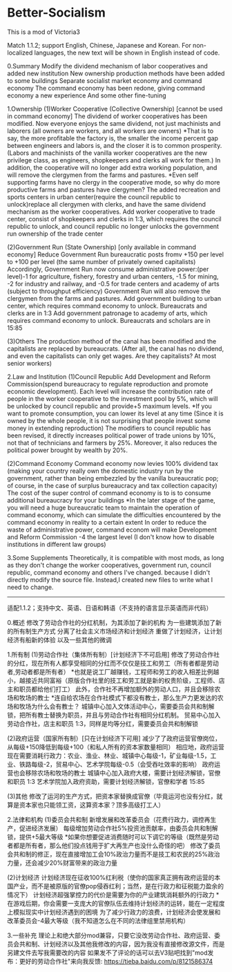 # Better-Socialism
This is a mod of Victoria3

Match 1.1.2; support English, Chinese, Japanese and Korean.
For non-localized languages, the new text will be shown in English instead of code.

0.Summary
Modify the dividend mechanism of labor cooperatives and added new institution
New ownership production methods have been added to some buildings
Separate socialist market economy and command economy
The command economy has been redone, giving command economy a new experience
And some other fine-tuning

1.Ownership
(1)Worker Cooperative (Collective Ownership) [cannot be used in command economy]
The dividend of worker cooperatives has been modified. Now everyone enjoys the same dividend, not just machinists and laborers (all owners are workers, and all workers are owners)
*That is to say, the more profitable the factory is, the smaller the income percent gap between engineers and labors is, and the closer it is to common prosperity. (Labors and machinists of the vanilla worker cooperatives are the new privilege class, as engineers, shopkeepers and clerks all work for them.)
In addition, the cooperative will no longer add extra working population, and will remove the clergymen from the farms and pastures. 
*Even self supporting farms have no clergy in the cooperative mode, so why do more productive farms and pastures have clergymen?
The added recreation and sports centers in urban center(require the council republic to unlock)replace all clergymen with clerks, and have the same dividend mechanism as the worker cooperatives. 
Add worker cooperative to trade center, consist of shopkeepers and clerks in 1:3, which requires the council republic to unlock, and council republic no longer unlocks the government run ownership of the trade center

(2)Government Run (State Ownership) [only available in command economy]
Reduce Government Run bureaucratic posts fromv +150 per level to +100 per level (the same number of privately owned capitalists)
Accordingly, Government Run now consume administrative power:(per level)-1 for agriculture, fishery, forestry and urban centers, -1.5 for mining, -2 for industry and railway, and -0.5 for trade centers and academy of arts (subject to throughput efficiency)
Government Run will also remove the clergymen from the farms and pastures. 
Add government building to urban center, which requires command economy to unlock. Bureaucrats and clerks are in 1:3
Add government patronage to academy of arts, which requires command economy to unlock. Bureaucrats and scholars are in 15:85

(3)Others
The production method of the canal has been modified and the capitalists are replaced by bureaucrats. (After all, the canal has no dividend, and even the capitalists can only get wages. Are they capitalists? At most senior workers)

2.Law and Institution
(1)Council Republic
Add Development and Reform Commission(spend bureaucracy to regulate reproduction and promote economic development). 
Each level will increase the contribution rate of people in the worker cooperative to the investment pool by 5%, which will be unlocked by council republic and provide+5 maximum levels. 
*If you want to promote consumption, you can lower its level at any time (Since it is owned by the whole people, it is not surprising that people invest some money in extending reproduction)
The modifiers to council republic has been revised, it directly increases political power of trade unions by 10%, not that of technicians and farmers by 25%. Moreover,  it also reduces the political power brought by wealth by 20%.

(2)Command Economy
Command economy now levies 100% dividend tax (making your country really own the domestic industry run by the government, rather than being embezzled by the vanilla bureaucratic pop; of course, in the case of surplus bureaucracy and tax collection capacity)
The cost of the super control of command economy is to is to consume additional bureaucracy for your buildings
*In the later stage of the game, you will need a huge bureaucratic team to maintain the operation of command economy, which can simulate the difficulties encountered by the command economy in reality to a certain extent
In order to reduce the waste of administrative power, command econom will make Development and Reform Commission -4 the largest level (I don't know how to disable institutions in different law groups)

3.Some Supplements
Theoretically, it is compatible with most mods, as long as they don't change the worker cooperatives, government run, council republic, command economy and others I've changed. because I didn't directly modify the source file. Instead,I created new files to write what I need to change.

---------------

适配1.1.2；支持中文、英语、日语和韩语（不支持的语言显示英语而非代码）

0.概述 
修改了劳动合作社的分红机制，为其添加了新的机构 
为一些建筑添加了新的所有制生产方式 
分离了社会主义市场经济和计划经济 
重做了计划经济，让计划经济有船新的体验 
以及一些其他的微调

1.所有制
 (1)劳动合作社（集体所有制）[计划经济下不可启用] 
修改了劳动合作社的分红，现在所有人都享受相同的分红而不仅仅是技工和劳工（所有者都是劳动者,劳动者都是所有者）
*也就是说工厂越赚钱，工程师和劳工的收入相差比例越小，越接近共同富裕（原版合作社里的技工和劳工就是新的权贵阶级，工程师、店主和职员都给他们打工） 
此外，合作社不再增加额外的劳动人口，并且会移除农场和牧场的教士 
*连自给农场在合作社模式下都没有教士，那么生产力更发达的农场和牧场为什么会有教士？ 
城镇中心加入文体活动中心，需要委员会共和制解锁，把所有教士替换为职员，并且与劳动合作社有相同分红机制。 
贸易中心加入劳动合作社，店主和职员 1:3，同样是均等分红，需要委员会共和制解锁

(2)政府运营（国家所有制）[只在计划经济下可用] 
减少了了政府运营官僚岗位，从每级+150降低到每级+100（和私人所有的资本家数量相同）
相应地，政府运营现在需要消耗行政力：农业、渔业、林业、城镇中心每级-1，矿业每级-1.5，工业、铁路每级-2，贸易中心、艺术学院每级-0.5（会受吞吐效率的影响）
政府运营也会移除农场和牧场的教士
城镇中心加入政府大楼，需要计划经济解锁，官僚和职员 1:3
艺术学院加入政府资助，需要计划经济解锁，官僚和学者 15:85

(3)其他 
修改了运河的生产方式，把资本家替换成官僚（毕竟运河也没有分红，就算是资本家也只能领工资，这算资本家？顶多高级打工人）

2.法律和机构 
(1)委员会共和制 
新增发展和改革委员会（花费行政力，调控再生产，促进经济发展） 
每级增加劳动合作社5%投资池贡献率，由委员会共和制解锁，提供+5最大等级 
*如果你想要促进消费随时可以下调它的等级（既然是劳动者都是所有者，那么他们投点钱用于扩大再生产也没什么奇怪的吧） 
修改了委员会共和制的修正，现在直接增加工会10%政治力量而不是技工和农民的25%政治力量，还会减少20%财富带来的政治力量

(2)计划经济 
计划经济现在征收100%红利税（使你的国家真正拥有政府运营的本国产业，而不是被原版的官僚pop侵吞红利；当然，是在行政力和征税能力盈余的情况下） 
计划经济超强掌控力的代价是需要为你的产业建筑消耗额外的行政力 
*在游戏后期，你会需要一支庞大的官僚队伍去维持计划经济的运转，能在一定程度上模拟现实中计划经济遇到的困境 
为了减少行政力的浪费，计划经济会使发展和改革委员会-4最大等级（我不知道怎么在不同的法律组里禁用机构）

3.一些补充 
理论上和绝大部分mod兼容，只要它没改劳动合作社、政府运营、委员会共和制、计划经济以及其他我修改的内容，因为我没有直接修改源文件，而是另建文件去写我需要改的内容
如果发不了评论的话可以去V3贴吧找到"mod发布：更好的劳动合作社"来向我反馈:
https://tieba.baidu.com/p/8121586374
